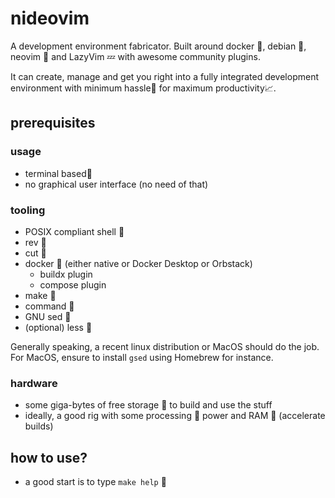 # nideovim

A development environment fabricator.
Built around docker , debian , neovim  and LazyVim 💤 with awesome community
plugins.

It can create, manage and get you right into a fully integrated development
environment with minimum hassle💢 for maximum productivity📈.

## prerequisites

### usage

- terminal based
- no graphical user interface (no need of that)

### tooling

- POSIX compliant shell 󱆃
- rev 
- cut 
- docker  (either native or Docker Desktop or Orbstack)
  - buildx plugin
  - compose plugin
- make 
- command 
- GNU sed 
- (optional) less 

Generally speaking, a recent linux distribution or MacOS should do the job.
For MacOS, ensure to install `gsed` using Homebrew for instance.

### hardware

- some giga-bytes of free storage 󰋊 to build and use the stuff
- ideally, a good rig with some processing  power and RAM  (accelerate
  builds)

## how to use?

- a good start is to type `make help` 󰋖
